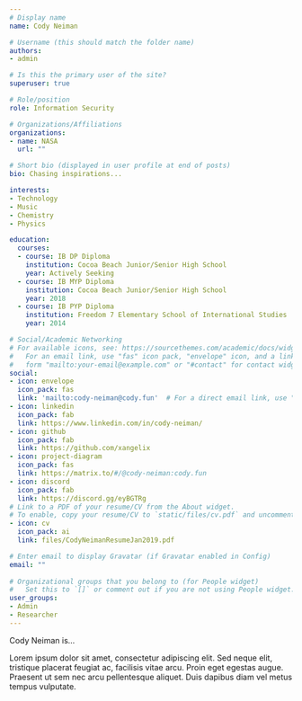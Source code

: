 ```yaml
---
# Display name
name: Cody Neiman

# Username (this should match the folder name)
authors:
- admin

# Is this the primary user of the site?
superuser: true

# Role/position
role: Information Security

# Organizations/Affiliations
organizations:
- name: NASA
  url: ""

# Short bio (displayed in user profile at end of posts)
bio: Chasing inspirations...

interests:
- Technology
- Music
- Chemistry
- Physics

education:
  courses:
  - course: IB DP Diploma
    institution: Cocoa Beach Junior/Senior High School
    year: Actively Seeking
  - course: IB MYP Diploma
    institution: Cocoa Beach Junior/Senior High School
    year: 2018
  - course: IB PYP Diploma
    institution: Freedom 7 Elementary School of International Studies
    year: 2014

# Social/Academic Networking
# For available icons, see: https://sourcethemes.com/academic/docs/widgets/#icons
#   For an email link, use "fas" icon pack, "envelope" icon, and a link in the
#   form "mailto:your-email@example.com" or "#contact" for contact widget.
social:
- icon: envelope
  icon_pack: fas
  link: 'mailto:cody-neiman@cody.fun'  # For a direct email link, use "mailto:test@example.org".
- icon: linkedin
  icon_pack: fab
  link: https://www.linkedin.com/in/cody-neiman/
- icon: github
  icon_pack: fab
  link: https://github.com/xangelix
- icon: project-diagram
  icon_pack: fas
  link: https://matrix.to/#/@cody-neiman:cody.fun
- icon: discord
  icon_pack: fab
  link: https://discord.gg/eyBGTRg
# Link to a PDF of your resume/CV from the About widget.
# To enable, copy your resume/CV to `static/files/cv.pdf` and uncomment the lines below.  
- icon: cv
  icon_pack: ai
  link: files/CodyNeimanResumeJan2019.pdf

# Enter email to display Gravatar (if Gravatar enabled in Config)
email: ""
  
# Organizational groups that you belong to (for People widget)
#   Set this to `[]` or comment out if you are not using People widget.  
user_groups:
- Admin
- Researcher
---
```


Cody Neiman is...

Lorem ipsum dolor sit amet, consectetur adipiscing elit. Sed neque elit, tristique placerat feugiat ac, facilisis vitae arcu. Proin eget egestas augue. Praesent ut sem nec arcu pellentesque aliquet. Duis dapibus diam vel metus tempus vulputate. 
